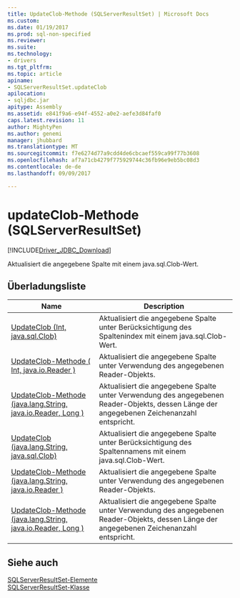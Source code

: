 ```yaml
---
title: UpdateClob-Methode (SQLServerResultSet) | Microsoft Docs
ms.custom: 
ms.date: 01/19/2017
ms.prod: sql-non-specified
ms.reviewer: 
ms.suite: 
ms.technology:
- drivers
ms.tgt_pltfrm: 
ms.topic: article
apiname:
- SQLServerResultSet.updateClob
apilocation:
- sqljdbc.jar
apitype: Assembly
ms.assetid: e841f9a6-e94f-4552-a0e2-aefe3d84faf0
caps.latest.revision: 11
author: MightyPen
ms.author: genemi
manager: jhubbard
ms.translationtype: MT
ms.sourcegitcommit: f7e6274d77a9cdd4de6cbcaef559ca99f77b3608
ms.openlocfilehash: af7a71cb4279f775929744c36fb96e9eb5bc08d3
ms.contentlocale: de-de
ms.lasthandoff: 09/09/2017

---
```

# <a name="updateclob-method-sqlserverresultset"></a>updateClob-Methode (SQLServerResultSet)
[!INCLUDE[Driver_JDBC_Download](../../../includes/driver_jdbc_download.md)]

  Aktualisiert die angegebene Spalte mit einem java.sql.Clob-Wert.  
  
## <a name="overload-list"></a>Überladungsliste  
  
|Name|Description|  
|----------|-----------------|  
|[UpdateClob (Int, java.sql.Clob)](../../../connect/jdbc/reference/updateclob-method-int-java-sql-clob.md)|Aktualisiert die angegebene Spalte unter Berücksichtigung des Spaltenindex mit einem java.sql.Clob-Wert.|  
|[UpdateClob-Methode &#40; Int, java.io.Reader &#41;](../../../connect/jdbc/reference/updateclob-method-int-java-io-reader.md)|Aktualisiert die angegebene Spalte unter Verwendung des angegebenen Reader-Objekts.|  
|[UpdateClob-Methode &#40;java.lang.String, java.io.Reader, Long &#41;](../../../connect/jdbc/reference/updateclob-method-java-lang-string-java-io-reader-long.md)|Aktualisiert die angegebene Spalte unter Verwendung des angegebenen Reader-Objekts, dessen Länge der angegebenen Zeichenanzahl entspricht.|  
|[UpdateClob (java.lang.String, java.sql.Clob)](../../../connect/jdbc/reference/updateclob-method-java-lang-string-java-sql-clob.md)|Aktualisiert die angegebene Spalte unter Berücksichtigung des Spaltennamens mit einem java.sql.Clob-Wert.|  
|[UpdateClob-Methode &#40;java.lang.String, java.io.Reader &#41;](../../../connect/jdbc/reference/updateclob-method-java-lang-string-java-io-reader.md)|Aktualisiert die angegebene Spalte unter Verwendung des angegebenen Reader-Objekts.|  
|[UpdateClob-Methode &#40;java.lang.String, java.io.Reader, Long &#41;](../../../connect/jdbc/reference/updateclob-method-java-lang-string-java-io-reader-long.md)|Aktualisiert die angegebene Spalte unter Verwendung des angegebenen Reader-Objekts, dessen Länge der angegebenen Zeichenanzahl entspricht.|  
  
## <a name="see-also"></a>Siehe auch  
 [SQLServerResultSet-Elemente](../../../connect/jdbc/reference/sqlserverresultset-members.md)   
 [SQLServerResultSet-Klasse](../../../connect/jdbc/reference/sqlserverresultset-class.md)  
  
  
